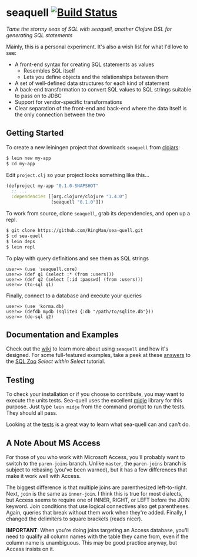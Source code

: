 seaquell [![Build Status](https://travis-ci.org/RingMan/sea-quell.png)](https://travis-ci.org/RingMan/sea-quell)
=========

*Tame the stormy seas of SQL with seaquell, another Clojure DSL for generating SQL statements*

Mainly, this is a personal experiment.  It's also a wish list for what I'd love to see:

* A front-end syntax for creating SQL statements as values
  * Resembles SQL itself
  * Lets you define objects and the relationships between them
* A set of well-defined data structures for each kind of statement
* A back-end transformation to convert SQL values to SQL strings suitable to pass on to JDBC
* Support for vendor-specific transformations
* Clear separation of the front-end and back-end where the data itself is the only connection between the two

## Getting Started
To create a new leiningen project that downloads `seaquell` from [clojars](https://clojars.org/seaquell):
```bash
$ lein new my-app
$ cd my-app
```
Edit `project.clj` so your project looks something like this...
```clojure
(defproject my-app "0.1.0-SNAPSHOT"
  ;; ...
  :dependencies [[org.clojure/clojure "1.4.0"]
                 [seaquell "0.1.0"]])
```

To work from source, clone `seaquell`, grab its dependencies, and open up a repl.

```bash
$ git clone https://github.com/RingMan/sea-quell.git
$ cd sea-quell
$ lein deps
$ lein repl
```

To play with query definitions and see them as SQL strings

```
user=> (use 'seaquell.core)
user=> (def q1 (select :* (from :users)))
user=> (def q2 (select [:id :passwd] (from :users)))
user=> (to-sql q1)
```

Finally, connect to a database and execute your queries

```
user=> (use 'korma.db)
user=> (defdb mydb (sqlite3 {:db "/path/to/sqlite.db"}))
user=> (do-sql q2)
```
## Documentation and Examples
Check out the [wiki](https://github.com/RingMan/sea-quell/wiki) to learn more about using `seaquell`
and how it's designed. For some full-featured examples, take a peek at these [answers](src/seaquell/zoo/select_within_select.clj)
to the [SQL Zoo](http://sqlzoo.net) *Select within Select* tutorial.

## Testing
To check your installation or if you choose to contribute, you may want to execute the units tests.
Sea-quell uses the excellent [midje](https://github.com/marick/Midje) library for this purpose.
Just type `lein midje` from the command prompt to run the tests.  They should all pass.

Looking at the [tests](test/seaquell/core_test.clj) is a great way to learn what sea-quell can and can't do.

## A Note About MS Access
For those of you who work with Microsoft Access, you'll probably want to switch to the `paren-joins` branch.
Unlike `master`, the `paren-joins` branch is subject to rebasing (you've been warned), but it has a few
differences that make it work well with Access.

The biggest difference is that multiple joins are parenthesized left-to-right. Next, `join` is the same
as `inner-join`. I think this is true for most dialects, but Access seems to require one of INNER, RIGHT,
or LEFT before the JOIN keyword. Join conditions that use logical connectives also get parentheses.
Again, queries that break without them work when they're added. Finally, I changed the delimiters to square
brackets (reads nicer).

**IMPORTANT**: When you're doing joins targeting an Access database, you'll need to qualify all column names with
the table they came from, even if the column name is unambiguous. This may be good practice anyway, but
Access insists on it.
